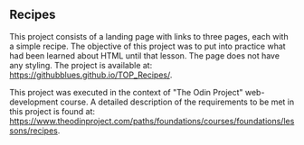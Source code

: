## **Recipes**

This project consists of a landing page with links to three pages, each with a simple recipe. The objective of this project was to put into practice what had been learned about HTML until that lesson. The page does not have any styling. 
The project is available at: https://githubblues.github.io/TOP_Recipes/.

This project was executed in the context of "The Odin Project" web-development course. A detailed description of the requirements to be met in this project is found at: https://www.theodinproject.com/paths/foundations/courses/foundations/lessons/recipes.
